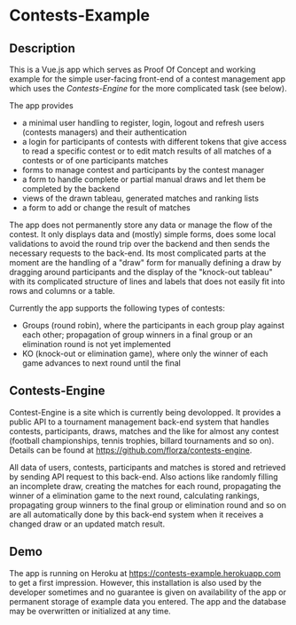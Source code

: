 # Contests-Example

## Description
This is a Vue.js app which serves as Proof Of Concept and working example for the simple user-facing front-end of a contest management app which uses the *Contests-Engine* for the more complicated task (see below).

The app provides
- a minimal user handling to register, login, logout and refresh users (contests managers) and their authentication
- a login for participants of contests with different tokens that give access to read a specific contest or to edit match results of all matches of a contests or of one participants matches
- forms to manage contest and participants by the contest manager
- a form to handle complete or partial manual draws and let them be completed by the backend
- views of the drawn tableau, generated matches and ranking lists
- a form to add or change the result of matches

The app does not permanently store any data or manage the flow of the contest. It only displays data and (mostly) simple forms, does some local validations to avoid the round trip over the backend and then sends the necessary requests to the back-end. Its most complicated parts at the moment are the handling of a "draw" form for manually defining a draw by dragging around participants and the display of the "knock-out tableau" with its complicated structure of lines and labels that does not easily fit into rows and columns or a table.

Currently the app supports the following types of contests:
- Groups (round robin), where the participants in each group play against each other; propagation of group winners in a final group or an elimination round is not yet implemented
- KO (knock-out or elimination game), where only the winner of each game advances to next round until the final

## Contests-Engine
Contest-Engine is a site  which is currently being devolopped. It provides a public API to a tournament management back-end system that handles contests, participants, draws, matches and the like for almost any contest (football championships, tennis trophies, billard tournaments and so on). Details can be found at https://github.com/florza/contests-engine.

All data of users, contests, participants and matches is stored and retrieved by sending API request to this back-end. Also actions like randomly filling an incomplete draw, creating the matches for each round, propagating the winner of a elimination game to the next round, calculating rankings, propagating group winners to the final group or elimination round and so on are all automatically done by this back-end system when it receives a changed draw or an updated match result.

## Demo
The app is running on Heroku at https://contests-example.herokuapp.com to get a first impression. However, this installation is also used by the developer sometimes and no guarantee is given on availability of the app or permanent storage of example data you entered. The app and the database may be overwritten or initialized at any time.
